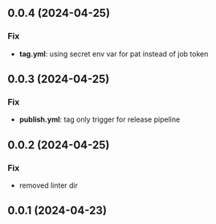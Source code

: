## 0.0.4 (2024-04-25)

### Fix

- **tag.yml**: using secret env var for pat instead of job token

## 0.0.3 (2024-04-25)

### Fix

- **publish.yml**: tag only trigger for release pipeline

## 0.0.2 (2024-04-25)

### Fix

- removed linter dir

## 0.0.1 (2024-04-23)
